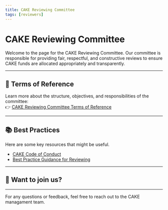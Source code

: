 ```yaml
---
title: CAKE Reviewing Committee
tags: [reviewers]
---
```


# CAKE Reviewing Committee

Welcome to the page for the CAKE Reviewing Committee. Our committee is responsible for providing fair, respectful, and constructive reviews to ensure CAKE funds are allocated appropriately and transparently. 

---

## 📄 Terms of Reference
Learn more about the structure, objectives, and responsibilities of the committee:  
👉 [CAKE Reviewing Committee Terms of Reference](terms-of-reference.md)

---

## 📚 Best Practices 

Here are some key resources that might be useful. 

* [CAKE Code of Conduct](../../code-of-conduct.md)
* [Best Practice Guidance for Reviewing](../../how-to/how-to-review.md)

--- 

## 🤝 Want to join us? 

<!-- Apply here -->

---

For any questions or feedback, feel free to reach out to the CAKE managament team.
